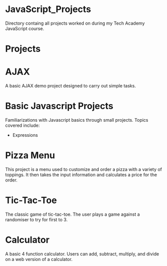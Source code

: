 # JavaScript_Projects

Directory containg all projects worked on during my Tech Academy JavaScript course.

<h1>Projects</h1>

<h1>AJAX</h1>
A basic AJAX demo project designed to carry out simple tasks.

<h1>Basic Javascript Projects</h1>
Familiarizations with Javascript basics through small projects. Topics covered include:
<ul>
  <li>Expressions</li>
</ul>

<h1>Pizza Menu</h1>
This project is a menu used to customize and order a pizza with a variety of toppings. It then takes the input information and calculates a price for the order.

<h1>Tic-Tac-Toe</h1>
The classic game of tic-tac-toe. The user plays a game against a randomiser to try for first to 3.

<h1>Calculator</h1>
A basic 4 function calculator. Users can add, subtract, multiply, and divide on a web version of a calculator.
